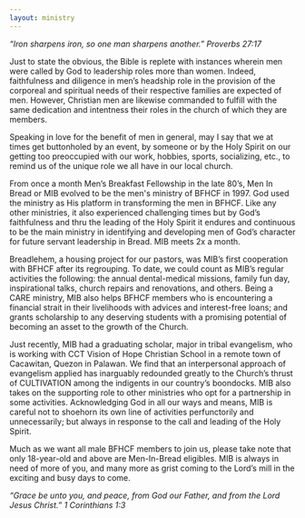 ```yaml
---
layout: ministry
---
```

 

*“Iron sharpens iron, so one man sharpens another.”
Proverbs 27:17*

Just to state the obvious, the Bible is replete with instances wherein men were
called by God to leadership roles more than women. Indeed, faithfulness
and diligence in men’s headship role in the provision of the corporeal and
spiritual needs of their respective families are expected of men. However,
Christian men are likewise commanded to fulfill with the same dedication
and intentness their roles in the church of which they are members.

Speaking in love for the benefit of men in general, may I say that we at
times get buttonholed by an event, by someone or by the Holy Spirit on our
getting too preoccupied with our work, hobbies, sports, socializing, etc., to
remind us of the unique role we all have in our local church.

From once a month Men’s Breakfast Fellowship in the late 80’s, Men In Bread or MIB evolved
to be the men's ministry of BFHCF in 1997. God used the ministry as His platform in
transforming the men in BFHCF. Like any other ministries, it also experienced
challenging times but by God’s faithfulness and thru the leading of the Holy Spirit
it endures and continuous to be the main ministry in identifying and developing
men of God’s character for future servant leadership  in Bread. MIB meets 2x a month.

Breadlehem, a housing project for our pastors, was MIB’s first cooperation
with BFHCF after its regrouping. To date, we could count as MIB’s regular
activities the following: the annual dental-medical missions, family fun
day, inspirational talks, church repairs and renovations, and others. Being
a CARE ministry, MIB also helps BFHCF members who is encountering a
financial strait in their livelihoods with advices and interest-free loans; and
grants scholarship to any deserving students with a promising potential of
becoming an asset to the growth of the Church.

Just recently, MIB had a graduating scholar, major in tribal evangelism, who
is working with CCT Vision of Hope Christian School in a remote town of
Cacawitan, Quezon in Palawan. We find that an interpersonal approach of
evangelism applied has inarguably redounded greatly to the Church’s thrust
of CULTIVATION among the indigents in our country’s boondocks.
MIB also takes on the supporting role to other ministries who opt for a partnership in some activities. Acknowledging God in all our ways and means, MIB is careful not to shoehorn its own line of activities perfunctorily and unnecessarily; but always in response to the call and leading of the Holy Spirit.

Much as we want all male BFHCF members to join us, please take note that
only 18-year-old and above are Men-In-Bread eligibles. MIB is always in
need of more of you, and many more as grist coming to the Lord’s mill in the
exciting and busy days to come.

*“Grace be unto you, and peace, from God our Father, and from the Lord
Jesus Christ.” 1 Corinthians 1:3*
